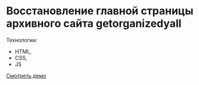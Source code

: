 # Восстановление главной страницы архивного сайта getorganizedyall
Технологии:
- HTML,
- CSS,
- JS

[Смотреть демо](https://bgocean.github.io/getorganizedyall/)
